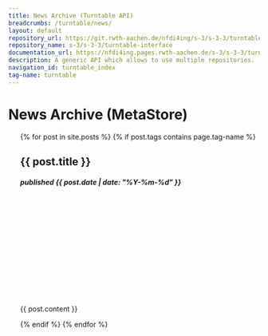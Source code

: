 ```yaml
---
title: News Archive (Turntable API)
breadcrumbs: /turntable/news/
layout: default
repository_url: https://git.rwth-aachen.de/nfdi4ing/s-3/s-3-3/turntable-interface
repository_name: s-3/s-3-3/turntable-interface
documentation_url: https://nfdi4ing.pages.rwth-aachen.de/s-3/s-3-3/turntable-interface/
description: A generic API which allows to use multiple repositories.
navigation_id: turntable_index
tag-name: turntable
---
```


# News Archive (MetaStore)

<ul>
  {% for post in site.posts %}
    {% if post.tags contains page.tag-name %}
      <!-- li><a href="/webpage/{{ post.url }}">{{ post.title }}</a>, published {{ post.date | date: "%Y-%m-%d" }}</li-->
      <!-- p>{{ post.content }}</p-->
    <div class="news_card">
      <h2>{{ post.title }}</h2>
      <h5>published {{ post.date | date: "%Y-%m-%d" }}</h5>
      <div class="fakeimg" style="height:200px;background-image: url('/webpage/assets/images/turntable.png')"></div>
      <p>{{ post.content }}</p>
    </div>
    {% endif %}
  {% endfor %}
</ul>


